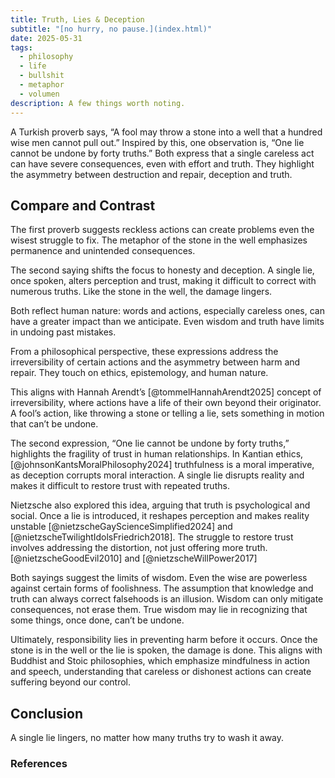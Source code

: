 ```yaml
---
title: Truth, Lies & Deception
subtitle: "[no hurry, no pause.](index.html)"
date: 2025-05-31
tags:
  - philosophy
  - life
  - bullshit
  - metaphor
  - volumen
description: A few things worth noting.
---
```


A Turkish proverb says, “A fool may throw a stone into a well that a hundred wise men cannot pull out.” Inspired by this, one observation is, “One lie cannot be undone by forty truths.” Both express that a single careless act can have severe consequences, even with effort and truth. They highlight the asymmetry between destruction and repair, deception and truth.

## Compare and Contrast

The first proverb suggests reckless actions can create problems even the wisest struggle to fix. The metaphor of the stone in the well emphasizes permanence and unintended consequences.

The second saying shifts the focus to honesty and deception. A single lie, once spoken, alters perception and trust, making it difficult to correct with numerous truths. Like the stone in the well, the damage lingers.

Both reflect human nature: words and actions, especially careless ones, can have a greater impact than we anticipate. Even wisdom and truth have limits in undoing past mistakes.

From a philosophical perspective, these expressions address the irreversibility of certain actions and the asymmetry between harm and repair. They touch on ethics, epistemology, and human nature.

This aligns with Hannah Arendt’s [@tommelHannahArendt2025] concept of irreversibility, where actions have a life of their own beyond their originator. A fool’s action, like throwing a stone or telling a lie, sets something in motion that can’t be undone.

The second expression, “One lie cannot be undone by forty truths,” highlights the fragility of trust in human relationships. In Kantian ethics, [@johnsonKantsMoralPhilosophy2024] truthfulness is a moral imperative, as deception corrupts moral interaction. A single lie disrupts reality and makes it difficult to restore trust with repeated truths.

Nietzsche also explored this idea, arguing that truth is psychological and social. Once a lie is introduced, it reshapes perception and makes reality unstable [@nietzscheGayScienceSimplified2024] and [@nietzscheTwilightIdolsFriedrich2018]. The struggle to restore trust involves addressing the distortion, not just offering more truth. [@nietzscheGoodEvil2010] and [@nietzscheWillPower2017]

Both sayings suggest the limits of wisdom. Even the wise are powerless against certain forms of foolishness. The assumption that knowledge and truth can always correct falsehoods is an illusion. Wisdom can only mitigate consequences, not erase them. True wisdom may lie in recognizing that some things, once done, can’t be undone.

Ultimately, responsibility lies in preventing harm before it occurs. Once the stone is in the well or the lie is spoken, the damage is done. This aligns with Buddhist and Stoic philosophies, which emphasize mindfulness in action and speech, understanding that careless or dishonest actions can create suffering beyond our control.

## Conclusion

A single lie lingers, no matter how many truths try to wash it away.

### References